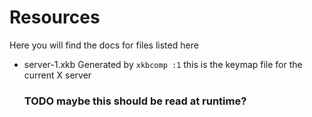 # Resources

Here you will find the docs for files listed here


- server-1.xkb
    Generated by `xkbcomp :1` this is the keymap file for the current X server
    ### TODO maybe this should be read at runtime?